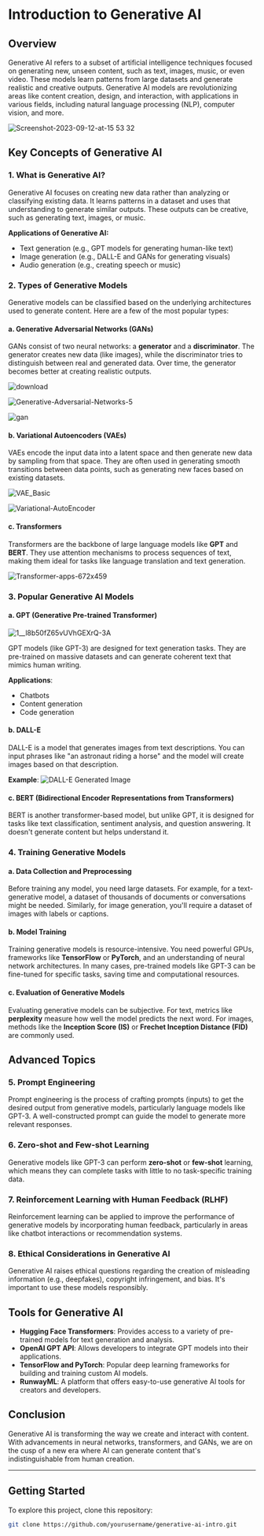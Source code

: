 # Introduction to Generative AI

## Overview

Generative AI refers to a subset of artificial intelligence techniques focused on generating new, unseen content, such as text, images, music, or even video. These models learn patterns from large datasets and generate realistic and creative outputs. Generative AI models are revolutionizing areas like content creation, design, and interaction, with applications in various fields, including natural language processing (NLP), computer vision, and more.



![Screenshot-2023-09-12-at-15 53 32](https://github.com/user-attachments/assets/6882862c-cc17-40be-aa69-2f62de85d9b6)

## Key Concepts of Generative AI

### 1. **What is Generative AI?** 
Generative AI focuses on creating new data rather than analyzing or classifying existing data. It learns patterns in a dataset and uses that understanding to generate similar outputs. These outputs can be creative, such as generating text, images, or music.

**Applications of Generative AI:**
- Text generation (e.g., GPT models for generating human-like text)
- Image generation (e.g., DALL-E and GANs for generating visuals)
- Audio generation (e.g., creating speech or music)
  
### 2. **Types of Generative Models**
Generative models can be classified based on the underlying architectures used to generate content. Here are a few of the most popular types:

#### a. **Generative Adversarial Networks (GANs)**
GANs consist of two neural networks: a **generator** and a **discriminator**. The generator creates new data (like images), while the discriminator tries to distinguish between real and generated data. Over time, the generator becomes better at creating realistic outputs.


![download](https://github.com/user-attachments/assets/2c0f5d50-55f1-421b-98ed-2b25baf4b6b0)


![Generative-Adversarial-Networks-5](https://github.com/user-attachments/assets/fddde328-89bf-4960-ba67-9ceed8394c05)


![gan](https://github.com/user-attachments/assets/adbf0826-a474-4373-81c6-9967f94078fe)

#### b. **Variational Autoencoders (VAEs)**
VAEs encode the input data into a latent space and then generate new data by sampling from that space. They are often used in generating smooth transitions between data points, such as generating new faces based on existing datasets.

![VAE_Basic](https://github.com/user-attachments/assets/c67b052a-da00-4c41-991c-16861c800325)


![Variational-AutoEncoder](https://github.com/user-attachments/assets/332a188c-8a65-4c81-b6ea-5672314f2da7)

#### c. **Transformers**
Transformers are the backbone of large language models like **GPT** and **BERT**. They use attention mechanisms to process sequences of text, making them ideal for tasks like language translation and text generation.

![Transformer-apps-672x459](https://github.com/user-attachments/assets/b41513c8-270f-4646-b747-d08fb5f62128)


### 3. **Popular Generative AI Models**

#### a. **GPT (Generative Pre-trained Transformer)**

![1__l8b50fZ65vUVhGEXrQ-3A](https://github.com/user-attachments/assets/a5bb779c-20ff-4e88-babb-1eaf27ca1877)

GPT models (like GPT-3) are designed for text generation tasks. They are pre-trained on massive datasets and can generate coherent text that mimics human writing.

**Applications**:
- Chatbots
- Content generation
- Code generation

#### b. **DALL-E**
DALL-E is a model that generates images from text descriptions. You can input phrases like "an astronaut riding a horse" and the model will create images based on that description.

**Example**:
![DALL-E Generated Image](https://example.com/dalle-image-path) <!-- Replace with DALL-E generated image -->

#### c. **BERT (Bidirectional Encoder Representations from Transformers)**
BERT is another transformer-based model, but unlike GPT, it is designed for tasks like text classification, sentiment analysis, and question answering. It doesn't generate content but helps understand it.

### 4. **Training Generative Models**

#### a. **Data Collection and Preprocessing**
Before training any model, you need large datasets. For example, for a text-generative model, a dataset of thousands of documents or conversations might be needed. Similarly, for image generation, you'll require a dataset of images with labels or captions.

#### b. **Model Training**
Training generative models is resource-intensive. You need powerful GPUs, frameworks like **TensorFlow** or **PyTorch**, and an understanding of neural network architectures. In many cases, pre-trained models like GPT-3 can be fine-tuned for specific tasks, saving time and computational resources.

#### c. **Evaluation of Generative Models**
Evaluating generative models can be subjective. For text, metrics like **perplexity** measure how well the model predicts the next word. For images, methods like the **Inception Score (IS)** or **Frechet Inception Distance (FID)** are commonly used.

## Advanced Topics

### 5. **Prompt Engineering**
Prompt engineering is the process of crafting prompts (inputs) to get the desired output from generative models, particularly language models like GPT-3. A well-constructed prompt can guide the model to generate more relevant responses.

### 6. **Zero-shot and Few-shot Learning**
Generative models like GPT-3 can perform **zero-shot** or **few-shot** learning, which means they can complete tasks with little to no task-specific training data.

### 7. **Reinforcement Learning with Human Feedback (RLHF)**
Reinforcement learning can be applied to improve the performance of generative models by incorporating human feedback, particularly in areas like chatbot interactions or recommendation systems.

### 8. **Ethical Considerations in Generative AI**
Generative AI raises ethical questions regarding the creation of misleading information (e.g., deepfakes), copyright infringement, and bias. It's important to use these models responsibly.

## Tools for Generative AI

- **Hugging Face Transformers**: Provides access to a variety of pre-trained models for text generation and analysis.
- **OpenAI GPT API**: Allows developers to integrate GPT models into their applications.
- **TensorFlow and PyTorch**: Popular deep learning frameworks for building and training custom AI models.
- **RunwayML**: A platform that offers easy-to-use generative AI tools for creators and developers.

## Conclusion
Generative AI is transforming the way we create and interact with content. With advancements in neural networks, transformers, and GANs, we are on the cusp of a new era where AI can generate content that's indistinguishable from human creation.

---

## Getting Started

To explore this project, clone this repository:
```bash
git clone https://github.com/yourusername/generative-ai-intro.git
